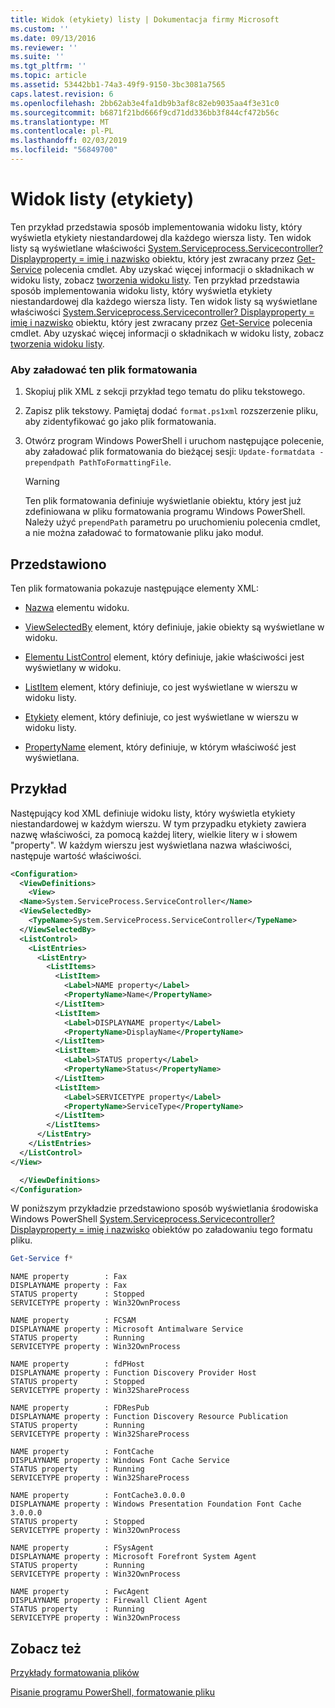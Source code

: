 ```yaml
---
title: Widok (etykiety) listy | Dokumentacja firmy Microsoft
ms.custom: ''
ms.date: 09/13/2016
ms.reviewer: ''
ms.suite: ''
ms.tgt_pltfrm: ''
ms.topic: article
ms.assetid: 53442bb1-74a3-49f9-9150-3bc3081a7565
caps.latest.revision: 6
ms.openlocfilehash: 2bb62ab3e4fa1db9b3af8c82eb9035aa4f3e31c0
ms.sourcegitcommit: b6871f21bd666f9cd71dd336bb3f844cf472b56c
ms.translationtype: MT
ms.contentlocale: pl-PL
ms.lasthandoff: 02/03/2019
ms.locfileid: "56849700"
---
```

# <a name="list-view-labels"></a>Widok listy (etykiety)

Ten przykład przedstawia sposób implementowania widoku listy, który wyświetla etykiety niestandardowej dla każdego wiersza listy. Ten widok listy są wyświetlane właściwości [System.Serviceprocess.Servicecontroller? Displayproperty = imię i nazwisko](/dotnet/api/System.ServiceProcess.ServiceController) obiektu, który jest zwracany przez [Get-Service](/powershell/module/microsoft.powershell.management/get-service) polecenia cmdlet. Aby uzyskać więcej informacji o składnikach w widoku listy, zobacz [tworzenia widoku listy](./creating-a-list-view.md).
Ten przykład przedstawia sposób implementowania widoku listy, który wyświetla etykiety niestandardowej dla każdego wiersza listy. Ten widok listy są wyświetlane właściwości [System.Serviceprocess.Servicecontroller? Displayproperty = imię i nazwisko](/dotnet/api/System.ServiceProcess.ServiceController) obiektu, który jest zwracany przez [Get-Service](/powershell/module/Microsoft.PowerShell.Management/Get-Service) polecenia cmdlet. Aby uzyskać więcej informacji o składnikach w widoku listy, zobacz [tworzenia widoku listy](./creating-a-list-view.md).

### <a name="to-load-this-formatting-file"></a>Aby załadować ten plik formatowania

1. Skopiuj plik XML z sekcji przykład tego tematu do pliku tekstowego.

2. Zapisz plik tekstowy. Pamiętaj dodać `format.ps1xml` rozszerzenie pliku, aby zidentyfikować go jako plik formatowania.

3. Otwórz program Windows PowerShell i uruchom następujące polecenie, aby załadować plik formatowania do bieżącej sesji: `Update-formatdata -prependpath PathToFormattingFile`.

   > [!WARNING]
   > Ten plik formatowania definiuje wyświetlanie obiektu, który jest już zdefiniowana w pliku formatowania programu Windows PowerShell. Należy użyć `prependPath` parametru po uruchomieniu polecenia cmdlet, a nie można załadować to formatowanie pliku jako moduł.

## <a name="demonstrates"></a>Przedstawiono

Ten plik formatowania pokazuje następujące elementy XML:

- [Nazwa](./name-element-for-view-format.md) elementu widoku.

- [ViewSelectedBy](./viewselectedby-element-format.md) element, który definiuje, jakie obiekty są wyświetlane w widoku.

- [Elementu ListControl](./listcontrol-element-format.md) element, który definiuje, jakie właściwości jest wyświetlany w widoku.

- [ListItem](./listitem-element-for-listitems-for-listcontrol-format.md) element, który definiuje, co jest wyświetlane w wierszu w widoku listy.

- [Etykiety](./label-element-for-listitem-for-listcontrol-format.md) element, który definiuje, co jest wyświetlane w wierszu w widoku listy.

- [PropertyName](./propertyname-element-for-listitem-for-listcontrol-format.md) element, który definiuje, w którym właściwość jest wyświetlana.

## <a name="example"></a>Przykład

Następujący kod XML definiuje widoku listy, który wyświetla etykiety niestandardowej w każdym wierszu. W tym przypadku etykiety zawiera nazwę właściwości, za pomocą każdej litery, wielkie litery w i słowem "property". W każdym wierszu jest wyświetlana nazwa właściwości, następuje wartość właściwości.

```xml
<Configuration>
  <ViewDefinitions>
    <View>
  <Name>System.ServiceProcess.ServiceController</Name>
  <ViewSelectedBy>
    <TypeName>System.ServiceProcess.ServiceController</TypeName>
  </ViewSelectedBy>
  <ListControl>
    <ListEntries>
      <ListEntry>
        <ListItems>
          <ListItem>
            <Label>NAME property</Label>
            <PropertyName>Name</PropertyName>
          </ListItem>
          <ListItem>
            <Label>DISPLAYNAME property</Label>
            <PropertyName>DisplayName</PropertyName>
          </ListItem>
          <ListItem>
            <Label>STATUS property</Label>
            <PropertyName>Status</PropertyName>
          </ListItem>
          <ListItem>
            <Label>SERVICETYPE property</Label>
            <PropertyName>ServiceType</PropertyName>
          </ListItem>
        </ListItems>
      </ListEntry>
    </ListEntries>
  </ListControl>
</View>

  </ViewDefinitions>
</Configuration>
```

W poniższym przykładzie przedstawiono sposób wyświetlania środowiska Windows PowerShell [System.Serviceprocess.Servicecontroller? Displayproperty = imię i nazwisko](/dotnet/api/System.ServiceProcess.ServiceController) obiektów po załadowaniu tego formatu pliku.

```powershell
Get-Service f*
```

```output
NAME property        : Fax
DISPLAYNAME property : Fax
STATUS property      : Stopped
SERVICETYPE property : Win32OwnProcess

NAME property        : FCSAM
DISPLAYNAME property : Microsoft Antimalware Service
STATUS property      : Running
SERVICETYPE property : Win32OwnProcess

NAME property        : fdPHost
DISPLAYNAME property : Function Discovery Provider Host
STATUS property      : Stopped
SERVICETYPE property : Win32ShareProcess

NAME property        : FDResPub
DISPLAYNAME property : Function Discovery Resource Publication
STATUS property      : Running
SERVICETYPE property : Win32ShareProcess

NAME property        : FontCache
DISPLAYNAME property : Windows Font Cache Service
STATUS property      : Running
SERVICETYPE property : Win32ShareProcess

NAME property        : FontCache3.0.0.0
DISPLAYNAME property : Windows Presentation Foundation Font Cache 3.0.0.0
STATUS property      : Stopped
SERVICETYPE property : Win32OwnProcess

NAME property        : FSysAgent
DISPLAYNAME property : Microsoft Forefront System Agent
STATUS property      : Running
SERVICETYPE property : Win32OwnProcess

NAME property        : FwcAgent
DISPLAYNAME property : Firewall Client Agent
STATUS property      : Running
SERVICETYPE property : Win32OwnProcess
```

## <a name="see-also"></a>Zobacz też

[Przykłady formatowania plików](./examples-of-formatting-files.md)

[Pisanie programu PowerShell, formatowanie pliku](./writing-a-powershell-formatting-file.md)
